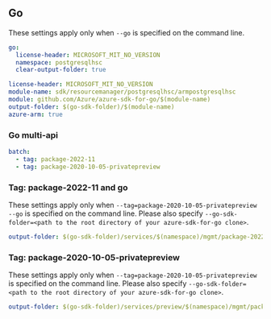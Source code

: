 ## Go

These settings apply only when `--go` is specified on the command line.

``` yaml $(go) && !$(track2)
go:
  license-header: MICROSOFT_MIT_NO_VERSION
  namespace: postgresqlhsc
  clear-output-folder: true
```

``` yaml $(go) && $(track2)
license-header: MICROSOFT_MIT_NO_VERSION
module-name: sdk/resourcemanager/postgresqlhsc/armpostgresqlhsc
module: github.com/Azure/azure-sdk-for-go/$(module-name)
output-folder: $(go-sdk-folder)/$(module-name)
azure-arm: true
```

### Go multi-api

``` yaml $(go) && $(multiapi)
batch:
  - tag: package-2022-11
  - tag: package-2020-10-05-privatepreview
```

### Tag: package-2022-11 and go

These settings apply only when `--tag=package-2020-10-05-privatepreview --go` is specified on the command line.
Please also specify `--go-sdk-folder=<path to the root directory of your azure-sdk-for-go clone>`.

``` yaml $(tag) == 'package-2022-11' && $(go)
output-folder: $(go-sdk-folder)/services/$(namespace)/mgmt/package-2022-11-08/$(namespace)
```
### Tag: package-2020-10-05-privatepreview

These settings apply only when `--tag=package-2020-10-05-privatepreview` is specified on the command line.
Please also specify `--go-sdk-folder=<path to the root directory of your azure-sdk-for-go clone>`.

``` yaml $(tag) == 'package-2020-10-05-privatepreview' && $(go)
output-folder: $(go-sdk-folder)/services/preview/$(namespace)/mgmt/package-2020-10-05-privatepreview/$(namespace)
```
